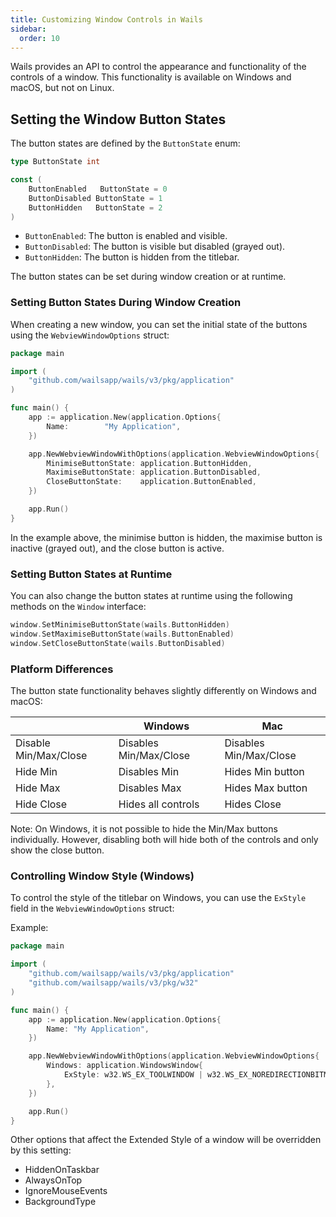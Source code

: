 ```yaml
---
title: Customizing Window Controls in Wails
sidebar:
  order: 10
---
```


Wails provides an API to control the appearance and functionality of the
controls of a window. This functionality is available on Windows and macOS, but
not on Linux.

## Setting the Window Button States

The button states are defined by the `ButtonState` enum:

```go
type ButtonState int

const (
    ButtonEnabled   ButtonState = 0
    ButtonDisabled ButtonState = 1
    ButtonHidden   ButtonState = 2
)
```

- `ButtonEnabled`: The button is enabled and visible.
- `ButtonDisabled`: The button is visible but disabled (grayed out).
- `ButtonHidden`: The button is hidden from the titlebar.

The button states can be set during window creation or at runtime.

### Setting Button States During Window Creation

When creating a new window, you can set the initial state of the buttons using
the `WebviewWindowOptions` struct:

```go
package main

import (
    "github.com/wailsapp/wails/v3/pkg/application"
)

func main() {
    app := application.New(application.Options{
        Name:        "My Application",
    })

    app.NewWebviewWindowWithOptions(application.WebviewWindowOptions{
        MinimiseButtonState: application.ButtonHidden,
        MaximiseButtonState: application.ButtonDisabled,
        CloseButtonState:    application.ButtonEnabled,
    })

    app.Run()
}
```

In the example above, the minimise button is hidden, the maximise button is
inactive (grayed out), and the close button is active.

### Setting Button States at Runtime

You can also change the button states at runtime using the following methods on
the `Window` interface:

```go
window.SetMinimiseButtonState(wails.ButtonHidden)
window.SetMaximiseButtonState(wails.ButtonEnabled)
window.SetCloseButtonState(wails.ButtonDisabled)
```

### Platform Differences

The button state functionality behaves slightly differently on Windows and
macOS:

|                       | Windows                | Mac                    |
| --------------------- | ---------------------- | ---------------------- |
| Disable Min/Max/Close | Disables Min/Max/Close | Disables Min/Max/Close |
| Hide Min              | Disables Min           | Hides Min button       |
| Hide Max              | Disables Max           | Hides Max button       |
| Hide Close            | Hides all controls     | Hides Close            |

Note: On Windows, it is not possible to hide the Min/Max buttons individually.
However, disabling both will hide both of the controls and only show the close
button.

### Controlling Window Style (Windows)

To control the style of the titlebar on Windows, you can use the `ExStyle` field
in the `WebviewWindowOptions` struct:

Example:

```go
package main

import (
    "github.com/wailsapp/wails/v3/pkg/application"
    "github.com/wailsapp/wails/v3/pkg/w32"
)

func main() {
    app := application.New(application.Options{
        Name: "My Application",
    })

    app.NewWebviewWindowWithOptions(application.WebviewWindowOptions{
        Windows: application.WindowsWindow{
            ExStyle: w32.WS_EX_TOOLWINDOW | w32.WS_EX_NOREDIRECTIONBITMAP | w32.WS_EX_TOPMOST,
        },
    })

    app.Run()
}
```

Other options that affect the Extended Style of a window will be overridden by
this setting:

- HiddenOnTaskbar
- AlwaysOnTop
- IgnoreMouseEvents
- BackgroundType
